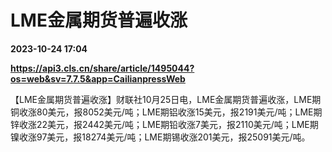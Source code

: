 # LME金属期货普遍收涨

**2023-10-24 17:04**

**https://api3.cls.cn/share/article/1495044?os=web&sv=7.7.5&app=CailianpressWeb**

【LME金属期货普遍收涨】财联社10月25日电，LME金属期货普遍收涨，LME期铜收涨80美元，报8052美元/吨；LME期铝收涨15美元，报2191美元/吨；LME期锌收涨22美元，报2442美元/吨；LME期铅收涨7美元，报2110美元/吨；LME期镍收涨97美元，报18274美元/吨；LME期锡收涨201美元，报25091美元/吨。